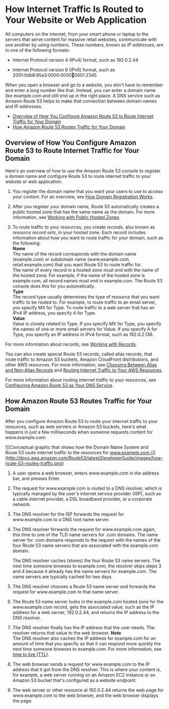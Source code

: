 # How Internet Traffic Is Routed to Your Website or Web Application<a name="welcome-dns-service"></a>

All computers on the internet, from your smart phone or laptop to the servers that serve content for massive retail websites, communicate with one another by using numbers\. These numbers, known as *IP addresses*, are in one of the following formats:

+ Internet Protocol version 4 \(IPv4\) format, such as 192\.0\.2\.44

+ Internet Protocol version 6 \(IPv6\) format, such as 2001:0db8:85a3:0000:0000:abcd:0001:2345

When you open a browser and go to a website, you don't have to remember and enter a long number like that\. Instead, you can enter a domain name like example\.com and still end up in the right place\. A DNS service such as Amazon Route 53 helps to make that connection between domain names and IP addresses\.


+ [Overview of How You Configure Amazon Route 53 to Route Internet Traffic for Your Domain](#welcome-dns-service-how-to-configure)
+ [How Amazon Route 53 Routes Traffic for Your Domain](#welcome-dns-service-how-route-53-routes-traffic)

## Overview of How You Configure Amazon Route 53 to Route Internet Traffic for Your Domain<a name="welcome-dns-service-how-to-configure"></a>

Here's an overview of how to use the Amazon Route 53 console to register a domain name and configure Route 53 to route internet traffic to your website or web application\. 

1. You register the domain name that you want your users to use to access your content\. For an overview, see [How Domain Registration Works](welcome-domain-registration.md)\.

1. After you register your domain name, Route 53 automatically creates a public hosted zone that has the same name as the domain\. For more information, see [Working with Public Hosted Zones](AboutHZWorkingWith.md)\.

1. To route traffic to your resources, you create *records*, also known as *resource record sets*, in your hosted zone\. Each record includes information about how you want to route traffic for your domain, such as the following:  
**Name**  
The name of the record corresponds with the domain name \(example\.com\) or subdomain name \(www\.example\.com, retail\.example\.com\) that you want Route 53 to route traffic for\.   
The name of every record in a hosted zone must end with the name of the hosted zone\. For example, if the name of the hosted zone is example\.com, all record names must end in example\.com\. The Route 53 console does this for you automatically\.  
**Type**  
The record type usually determines the type of resource that you want traffic to be routed to\. For example, to route traffic to an email server, you specify MX for Type\. To route traffic to a web server that has an IPv4 IP address, you specify A for Type\.  
**Value**  
Value is closely related to Type\. If you specify MX for Type, you specify the names of one or more email servers for Value\. If you specify A for Type, you specify an IP address in IPv4 format, such as 192\.0\.2\.136\.

For more information about records, see [Working with Records](rrsets-working-with.md)\.

You can also create special Route 53 records, called alias records, that route traffic to Amazon S3 buckets, Amazon CloudFront distributions, and other AWS resources\. For more information, see [Choosing Between Alias and Non\-Alias Records](resource-record-sets-choosing-alias-non-alias.md) and [Routing Internet Traffic to Your AWS Resources](routing-to-aws-resources.md)\.

For more information about routing internet traffic to your resources, see [Configuring Amazon Route 53 as Your DNS Service](dns-configuring.md)\.

## How Amazon Route 53 Routes Traffic for Your Domain<a name="welcome-dns-service-how-route-53-routes-traffic"></a>

After you configure Amazon Route 53 to route your internet traffic to your resources, such as web servers or Amazon S3 buckets, here's what happens in just a few milliseconds when someone requests content for www\.example\.com:

![\[Conceptual graphic that shows how the Domain Name System and Route 53 route internet traffic to the resources for www.example.com.\]](http://docs.aws.amazon.com/Route53/latest/DeveloperGuide/images/how-route-53-routes-traffic.png)

1. A user opens a web browser, enters www\.example\.com in the address bar, and presses Enter\.

1. The request for www\.example\.com is routed to a DNS resolver, which is typically managed by the user's internet service provider \(ISP\), such as a cable internet provider, a DSL broadband provider, or a corporate network\.

1. The DNS resolver for the ISP forwards the request for www\.example\.com to a DNS root name server\. 

1. The DNS resolver forwards the request for www\.example\.com again, this time to one of the TLD name servers for \.com domains\. The name server for \.com domains responds to the request with the names of the four Route 53 name servers that are associated with the example\.com domain\. 

   The DNS resolver caches \(stores\) the four Route 53 name servers\. The next time someone browses to example\.com, the resolver skips steps 3 and 4 because it already has the name servers for example\.com\. The name servers are typically cached for two days\.

1. The DNS resolver chooses a Route 53 name server and forwards the request for www\.example\.com to that name server\.

1. The Route 53 name server looks in the example\.com hosted zone for the www\.example\.com record, gets the associated value, such as the IP address for a web server, 192\.0\.2\.44, and returns the IP address to the DNS resolver\.

1. The DNS resolver finally has the IP address that the user needs\. The resolver returns that value to the web browser\.
**Note**  
The DNS resolver also caches the IP address for example\.com for an amount of time that you specify so that it can respond more quickly the next time someone browses to example\.com\. For more information, see [time to live (TTL)](route-53-concepts.md#route-53-concepts-time-to-live)\.

1. The web browser sends a request for www\.example\.com to the IP address that it got from the DNS resolver\. This is where your content is, for example, a web server running on an Amazon EC2 instance or an Amazon S3 bucket that's configured as a website endpoint\.

1. The web server or other resource at 192\.0\.2\.44 returns the web page for www\.example\.com to the web browser, and the web browser displays the page\.